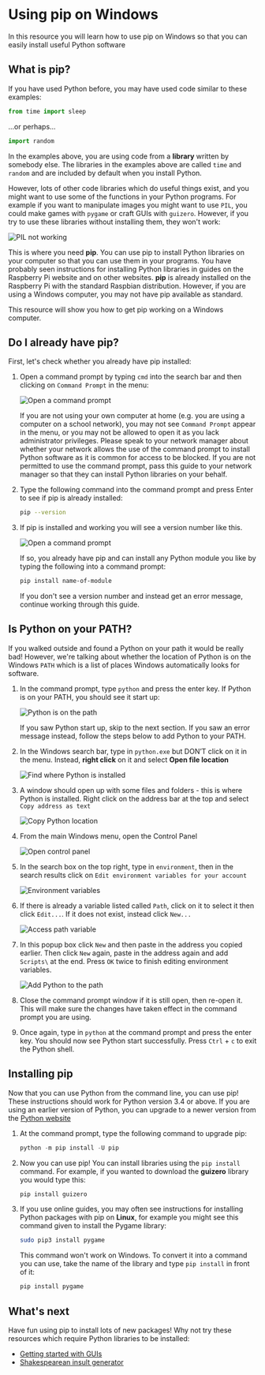# Using pip on Windows

In this resource you will learn how to use pip on Windows so that you can easily install useful Python software

## What is pip?

If you have used Python before, you may have used code similar to these examples:

```python
from time import sleep
```

...or perhaps...

```python
import random
```

In the examples above, you are using code from a **library** written by somebody else. The libraries in the examples above are called `time` and `random` and are included by default when you install Python.

However, lots of other code libraries which do useful things exist, and you might want to use some of the functions in your Python programs. For example if you want to manipulate images you might want to use `PIL`, you could make games with `pygame` or craft GUIs with `guizero`. However, if you try to use these libraries without installing them, they won't work:

![PIL not working](images/pil-doesnt-work.png)

This is where you need **pip**. You can use pip to install Python libraries on your computer so that you can use them in your programs. You have probably seen instructions for installing Python libraries in guides on the Raspberry Pi website and on other websites. **pip** is already installed on the Raspberry Pi with the standard Raspbian distribution. However, if you are using a Windows computer, you may not have pip available as standard.

This resource will show you how to get pip working on a Windows computer.

## Do I already have pip?

First, let's check whether you already have pip installed:

1. Open a command prompt by typing `cmd` into the search bar and then clicking on `Command Prompt` in the menu:

    ![Open a command prompt](images/cmd-prompt.png)

    If you are not using your own computer at home (e.g. you are using a computer on a school network), you may not see `Command Prompt` appear in the menu, or you may not be allowed to open it as you lack administrator privileges. Please speak to your network manager about whether your network allows the use of the command prompt to install Python software as it is common for access to be blocked. If you are not permitted to use the command prompt, pass this guide to your network manager so that they can install Python libraries on your behalf.

1. Type the following command into the command prompt and press Enter to see if pip is already installed:

    ```bash
    pip --version
    ```

1. If pip is installed and working you will see a version number like this.

    ![Open a command prompt](images/pip-working.png)

    If so, you already have pip and can install any Python module you like by typing the following into a command prompt:

    ```bash
    pip install name-of-module
    ```

    If you don't see a version number and instead get an error message, continue working through this guide.

## Is Python on your PATH?

If you walked outside and found a Python on your path it would be really bad! However, we're talking about whether the location of Python is on the Windows `PATH` which is a list of places Windows automatically looks for software.

1. In the command prompt, type `python` and press the enter key. If Python is on your PATH, you should see it start up:

    ![Python is on the path](images/python-working.png)

    If you saw Python start up, skip to the next section. If you saw an error message instead, follow the steps below to add Python to your PATH.

1. In the Windows search bar, type in `python.exe` but DON’T click on it in the menu. Instead, __right click__ on it and select **Open file location**

    ![Find where Python is installed](images/find-python-location.png)

1. A window should open up with some files and folders - this is where Python is installed. Right click on the address bar at the top and select `Copy address as text`

    ![Copy Python location](images/copy-address.png)

1. From the main Windows menu, open the Control Panel

    ![Open control panel](images/control-panel.png)

1. In the search box on the top right, type in `environment`, then in the search results click on `Edit environment variables for your account`

    ![Environment variables](images/environment.png)

1. If there is already a variable listed called `Path`, click on it to select it then click `Edit...`. If it does not exist, instead click `New...`

    ![Access path variable](images/env-variables.png)    

1. In this popup box click `New` and then paste in the address you copied earlier. Then click `New` again, paste in the address again and add `Scripts\` at the end. Press `OK` twice to finish editing environment variables.

    ![Add Python to the path](images/add-python-path.png)  

1. Close the command prompt window if it is still open, then re-open it. This will make sure the changes have taken effect in the command prompt you are using.

1. Once again, type in `python` at the command prompt and press the enter key. You should now see Python start successfully. Press `Ctrl` + `c` to exit the Python shell.


## Installing pip

Now that you can use Python from the command line, you can use pip! These instructions should work for Python version 3.4 or above. If you are using an earlier version of Python, you can upgrade to a newer version from the [Python website](https://www.python.org/downloads/)

1. At the command prompt, type the following command to upgrade pip:

    ```python
    python -m pip install -U pip
    ```

1. Now you can use pip! You can install libraries using the `pip install` command. For example, if you wanted to download the **guizero** library you would type this:

    ```bash
    pip install guizero
    ```

1. If you use online guides, you may often see instructions for installing Python packages with pip on **Linux**, for example you might see this command given to install the Pygame library:

    ```bash
    sudo pip3 install pygame
    ```

    This command won't work on Windows. To convert it into a command you can use, take the name of the library and type `pip install` in front of it:

    ```bash
    pip install pygame
    ```

## What's next

Have fun using pip to install lots of new packages! Why not try these resources which require Python libraries to be installed:
- [Getting started with GUIs](http://www.raspberrypi.org/learning/getting-started-with-guis)
- [Shakespearean insult generator](https://www.raspberrypi.org/learning/shakespearean-insult-generator/)
